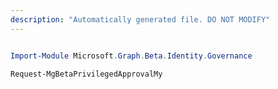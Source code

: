 ```yaml
---
description: "Automatically generated file. DO NOT MODIFY"
---
```


```powershell

Import-Module Microsoft.Graph.Beta.Identity.Governance

Request-MgBetaPrivilegedApprovalMy

```